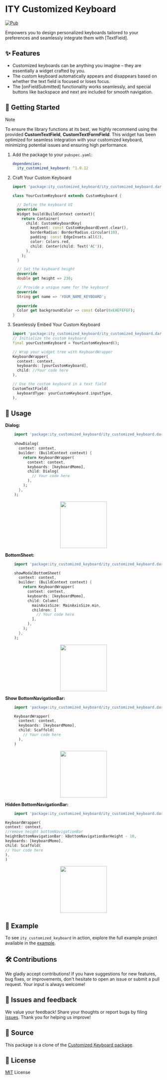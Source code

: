 # ITY Customized Keyboard

[![Pub](https://img.shields.io/pub/v/ity_customized_keyboard.svg)](https://pub.dev/packages/ity_customized_keyboard)

Empowers you to design personalized keyboards tailored to your preferences and seamlessly integrate them with [TextField].

## ✨ Features

- Customized keyboards can be anything you imagine – they are essentially a widget crafted by you.
- The custom keyboard automatically appears and disappears based on whether the text field is
  focused or loses focus.
- The [onFieldSubmitted] functionality works seamlessly, and special buttons like backspace and next
  are included for smooth navigation.

## 🚀 Getting Started
> [!NOTE]  
> To ensure the library functions at its best, we highly recommend using the provided **CustomTextField**, **CustomTextFormField**.
> This widget has been optimized for seamless integration with your customized keyboard, minimizing potential issues and ensuring high performance.

1. Add the package to your `pubspec.yaml`:

   ```yaml
   dependencies:
     ity_customized_keyboard: ^1.0.12
   ```
2. Craft Your Custom Keyboard

    ```dart
    import 'package:ity_customized_keyboard/ity_customized_keyboard.dart';

    class YourCustomKeyboard extends CustomKeyboard {
   
      // Define the keyboard UI
      @override
      Widget build(BuildContext context){
        return Container(
          child: CustomKeyboardKey(
            keyEvent: const CustomKeyboardEvent.clear(),
            borderRadius: BorderRadius.circular(10),
            padding: const EdgeInsets.all(2),
            color: Colors.red,
            child: Center(child: Text('AC')),
          ),
        );
      }
   
      // Set the keyboard height
      @override
      double get height => 230;
   
      // Provide a unique name for the keyboard
      @override
      String get name => 'YOUR_NAME_KEYBOARD';
      
      @override
      Color get backgroundColor => const Color(0xEAEFEFEF);
    }
   ```
3. Seamlessly Embed Your Custom Keyboard
    ```dart
    import 'package:ity_customized_keyboard/ity_customized_keyboard.dart';
    // Initialize the custom keyboard
    final yourCustomKeyboard = YourCustomKeyboard();
   
    // Wrap your widget tree with KeyboardWrapper
    KeyboardWrapper(
      context: context,
      keyboards: [yourCustomKeyboard],
      child: //Your code here
    ),
   
    // Use the custom keyboard in a text field
    CustomTextField(
      keyboardType: yourCustomKeyboard.inputType,
    ),
   ```
## 🔧 Usage
**Dialog:**
```dart
    import 'package:ity_customized_keyboard/ity_customized_keyboard.dart';
    
    showDialog(
      context: context,
      builder: (BuildContext context) {
        return KeyboardWrapper(
          context: context,
          keyboards: [keyboardMomo],
          child: Dialog(
            // Your code here
          ),
        );
      },
    );
```
<p align="center">
   <img src="https://raw.githubusercontent.com/ityhoang/ity_customized_keyboard/main/resources/dialog.gif" width="150" />
</p>

**BottomSheet:**
```dart
    import 'package:ity_customized_keyboard/ity_customized_keyboard.dart';

    showModalBottomSheet(
      context: context,
      builder: (BuildContext context) {
        return KeyboardWrapper(
          context: context,
          keyboards: [keyboardMomo],
          child: Column(
            mainAxisSize: MainAxisSize.min,
            children: [
              // Your code here
            ],
          ),
        );
      },
    );
```

<p align="center">
  <img src="https://raw.githubusercontent.com/ityhoang/ity_customized_keyboard/main/resources/bottomsheet.gif" width="150" />
</p>

**Show BottomNavigationBar:**
```dart
    import 'package:ity_customized_keyboard/ity_customized_keyboard.dart';

    KeyboardWrapper(
      context: context,
      keyboards: [keyboardMomo],
      child: Scaffold(
        // Your code here
      ),
    )
```

<p align="center">
  <img src="https://raw.githubusercontent.com/ityhoang/ity_customized_keyboard/main/resources/customizedkeyboard.gif" width="150" />
</p>

**Hidden BottomNavigationBar:**
```dart
    import 'package:ity_customized_keyboard/ity_customized_keyboard.dart';

KeyboardWrapper(
context: context,
//remove height bottomNavigationBar
heightBottomNavigationBar: kBottomNavigationBarHeight - 10,
keyboards: [keyboardMomo],
child: Scaffold(
// Your code here
),
)
```
<p align="center">
  <img src="https://raw.githubusercontent.com/ityhoang/ity_customized_keyboard/main/resources/bottomnavigationbar.gif" width="150" />
</p>

## 📱 Example

To see `ity_customized_keyboard` in action, explore the full example project available in the [example](https://github.com/ityhoang/ity_customized_keyboard/blob/main/example/lib/main.dart).

## 🛠️ Contributions

We gladly accept contributions! If you have suggestions for new features, bug fixes, or improvements, don't hesitate to open an issue or submit a pull request. Your input is always welcome!

## 🐞 Issues and feedback

We value your feedback! Share your thoughts or report bugs by filing [issues](https://github.com/ityhoang/ity_customized_keyboard/issues). Thank you for helping us improve!

## 📄 Source

This package is a clone of the [Customized Keyboard package](https://pub.dev/packages/customized_keyboard).

## 📜 License

[MIT](https://mit-license.org) License